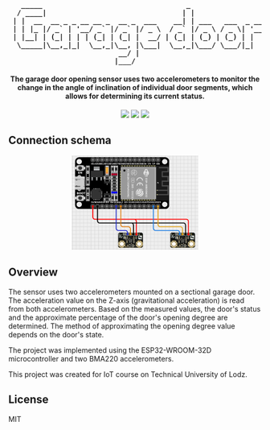 <h4 align="center">
  <pre>
   _____                                  _                                                  
  / ____|                                | |                                                 
 | |  __  __ _ _ __ __ _  __ _  ___    __| | ___   ___  _ __   ___  ___ _ __  ___  ___  _ __ 
 | | |_ |/ _` | '__/ _` |/ _` |/ _ \  / _` |/ _ \ / _ \| '__| / __|/ _ | '_ \/ __|/ _ \| '__|
 | |__| | (_| | | | (_| | (_| |  __/ | (_| | (_) | (_) | |    \__ |  __| | | \__ | (_) | |   
  \_____|\__,_|_|  \__,_|\__, |\___|  \__,_|\___/ \___/|_|    |___/\___|_| |_|___/\___/|_|   
                          __/ |                                                              
                         |___/                                                                
</pre>
</h4>

<h4 align="center">
The garage door opening sensor uses two accelerometers to monitor the change in the angle of inclination of individual door segments, which allows for determining its current status.
</h4>


<p align="center">
	<img src="https://img.shields.io/badge/-Arduino-00979D?style=for-the-badge&logo=Arduino&logoColor=white">
	<img src="https://img.shields.io/badge/c++-%2300599C.svg?style=for-the-badge&logo=c%2B%2B&logoColor=white">
	<img src="https://img.shields.io/badge/python-3670A0?style=for-the-badge&logo=python&logoColor=ffdd54">
</p>

## Connection schema
<p align="center">
	<img src="schemat.png" style="width:50%">
</p>

## Overview

The sensor uses two accelerometers mounted on a sectional garage door. The acceleration value on the Z-axis (gravitational acceleration) is read from both accelerometers. Based on the measured values, the door's status and the approximate percentage of the door's opening degree are determined. The method of approximating the opening degree value depends on the door's state.

The project was implemented using the ESP32-WROOM-32D microcontroller and two BMA220 accelerometers.

This project was created for IoT course on Technical University of Lodz.



## License

MIT



